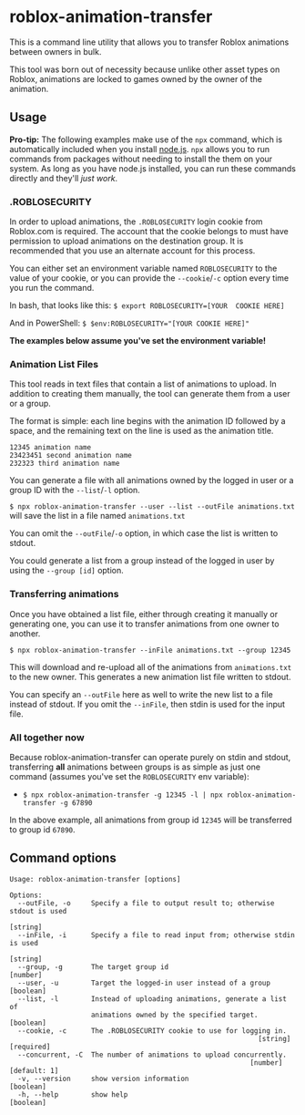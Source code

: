 # roblox-animation-transfer

This is a command line utility that allows you to transfer Roblox animations between owners in bulk.

This tool was born out of necessity because unlike other asset types on Roblox, animations are locked to games owned by the owner of the animation.

## Usage
**Pro-tip:** The following examples make use of the `npx` command, which is automatically included when you install [node.js](https://nodejs.org/en/). `npx` allows you to run commands from packages without needing to install the them on your system. As long as you have node.js installed, you can run these commands directly and they'll *just work*.

### .ROBLOSECURITY
In order to upload animations, the `.ROBLOSECURITY` login cookie from Roblox.com is required. The account that the cookie belongs to must have permission to upload animations on the destination group. It is recommended that you use an alternate account for this process.

You can either set an environment variable named `ROBLOSECURITY` to the value of your cookie, or you can provide the `--cookie`/`-c` option every time you run the command.

In bash, that looks like this:
`$ export ROBLOSECURITY=[YOUR  COOKIE HERE]`

And in PowerShell:
`$ $env:ROBLOSECURITY="[YOUR COOKIE HERE]"`

**The examples below assume you've set the environment variable!**

### Animation List Files
This tool reads in text files that contain a list of animations to upload. In addition to creating them manually, the tool can generate them from a user or a group.

The format is simple: each line begins with the animation ID followed by a space, and the remaining text on the line is used as the animation title.

```
12345 animation name
23423451 second animation name
232323 third animation name
```

You can generate a file with all animations owned by the logged in user or a group ID with the `--list`/`-l` option.

`$ npx roblox-animation-transfer --user --list --outFile animations.txt` will save the list in a file named `animations.txt`

You can omit the `--outFile`/`-o` option, in which case the list is written to stdout.

You could generate a list from a group instead of the logged in user by using the `--group [id]` option.

### Transferring animations

Once you have obtained a list file, either through creating it manually or generating one, you can use it to transfer animations from one owner to another.

`$ npx roblox-animation-transfer --inFile animations.txt --group 12345`

This will download and re-upload all of the animations from `animations.txt` to the new owner. This generates a new animation list file written to stdout.

You can specify an `--outFile` here as well to write the new list to a file instead of stdout. If you omit the `--inFile`, then stdin is used for the input file.

### All together now

Because roblox-animation-transfer can operate purely on stdin and stdout, transferring **all** animations between groups is as simple as just one command (assumes you've set the `ROBLOSECURITY` env variable):

- `$ npx roblox-animation-transfer -g 12345 -l | npx roblox-animation-transfer -g 67890`

In the above example, all animations from group id `12345` will be transferred to group id `67890`.

## Command options
```
Usage: roblox-animation-transfer [options]

Options:
  --outFile, -o     Specify a file to output result to; otherwise stdout is used
                                                                        [string]
  --inFile, -i      Specify a file to read input from; otherwise stdin is used
                                                                        [string]
  --group, -g       The target group id                                 [number]
  --user, -u        Target the logged-in user instead of a group       [boolean]
  --list, -l        Instead of uploading animations, generate a list of
                    animations owned by the specified target.          [boolean]
  --cookie, -c      The .ROBLOSECURITY cookie to use for logging in.
                                                             [string] [required]
  --concurrent, -C  The number of animations to upload concurrently.
                                                           [number] [default: 1]
  -v, --version     show version information                           [boolean]
  -h, --help        show help                                          [boolean]
```
